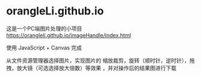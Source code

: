 # orangleLi.github.io

这是一个PC端图片处理的小项目
https://orangleli.github.io/imageHandle/index.html

使用 JavaScript + Canvas 完成  


从文件资源管理器选择图片，实现图片的
缩放裁剪，旋转（顺时针，逆时针），拖拽，放大镜（可选选择放大倍数）等效果 ，并对操作后的结果图进行下载
